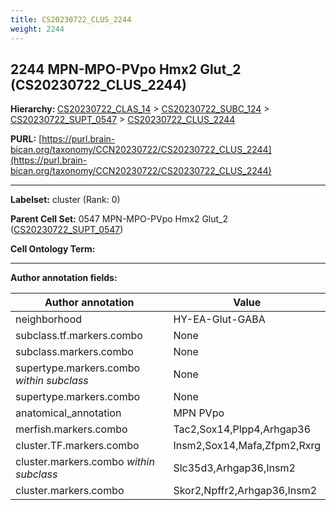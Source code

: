 ```yaml
---
title: CS20230722_CLUS_2244
weight: 2244
---
```

## 2244 MPN-MPO-PVpo Hmx2 Glut_2 (CS20230722_CLUS_2244)
<b>Hierarchy: </b>
[CS20230722_CLAS_14](../CS20230722_CLAS_14) >
[CS20230722_SUBC_124](../CS20230722_SUBC_124) >
[CS20230722_SUPT_0547](../CS20230722_SUPT_0547) >
[CS20230722_CLUS_2244](../CS20230722_CLUS_2244)

**PURL:** [https://purl.brain-bican.org/taxonomy/CCN20230722/CS20230722_CLUS_2244](https://purl.brain-bican.org/taxonomy/CCN20230722/CS20230722_CLUS_2244)

---


**Labelset:** cluster (Rank: 0)

**Parent Cell Set:** 0547 MPN-MPO-PVpo Hmx2 Glut_2 ([CS20230722_SUPT_0547](../CS20230722_SUPT_0547))



**Cell Ontology Term:** 

[MARKER GENES.]: #


---

[TRANSFERRED ANNOTATIONS.]: #


[AUTHOR ANNOTATION FIELDS.]: #


**Author annotation fields:**

| Author annotation | Value |
|-------------------|-------|
|neighborhood|HY-EA-Glut-GABA|
|subclass.tf.markers.combo|None|
|subclass.markers.combo|None|
|supertype.markers.combo _within subclass_|None|
|supertype.markers.combo|None|
|anatomical_annotation|MPN PVpo|
|merfish.markers.combo|Tac2,Sox14,Plpp4,Arhgap36|
|cluster.TF.markers.combo|Insm2,Sox14,Mafa,Zfpm2,Rxrg|
|cluster.markers.combo _within subclass_|Slc35d3,Arhgap36,Insm2|
|cluster.markers.combo|Skor2,Npffr2,Arhgap36,Insm2|
